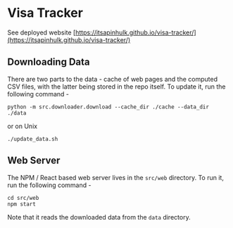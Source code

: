 # Visa Tracker

See deployed website [https://itsapinhulk.github.io/visa-tracker/](https://itsapinhulk.github.io/visa-tracker/)
## Downloading Data

There are two parts to the data - cache of web pages and the computed CSV files, with the
latter being stored in the repo itself. To update it, run the following command -

```
python -m src.downloader.download --cache_dir ./cache --data_dir ./data
```

or on Unix

```
./update_data.sh
```

## Web Server

The NPM / React based web server lives in the `src/web` directory. To run it, run the following
command -

```
cd src/web
npm start
```

Note that it reads the downloaded data from the `data` directory.
